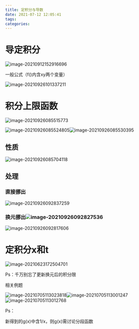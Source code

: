 ```yaml
---
title: 定积分与导数
date: 2021-07-12 12:05:41
tags:
categories:
---
```


# 导定积分

![image-20210912152916696](https://gitee.com/simple_one1/pic/raw/master/image-20210912152916696.png)

一般公式（f()内含xy两个变量）

![image-20210926101337211](https://gitee.com/simple_one1/pic/raw/master/image-20210926101337211.png)







# 积分上限函数

![image-20210926085515773](https://gitee.com/simple_one1/pic/raw/master/image-20210926085515773.png)



![image-20210926085524805](https://gitee.com/simple_one1/pic/raw/master/image-20210926085524805.png)![image-20210926085530395](https://gitee.com/simple_one1/pic/raw/master/image-20210926085530395.png)





## 性质

![image-20210926085704118](https://gitee.com/simple_one1/pic/raw/master/image-20210926085704118.png)



## 处理



### 直接挪出

![image-20210926092837259](https://gitee.com/simple_one1/pic/raw/master/image-20210926092837259.png)

### 换元挪出![image-20210926092827536](https://gitee.com/simple_one1/pic/raw/master/image-20210926092827536.png)

![image-20210926092817606](https://gitee.com/simple_one1/pic/raw/master/image-20210926092817606.png)





# 定积分x和t

![image-20210623172504701](https://gitee.com/simple_one1/pic/raw/master/image-20210623172504701.png)

Ps：千万别忘了更新换元后的积分限

相关例题



![image-20210705113023818](https://gitee.com/simple_one1/pic/raw/master/image-20210705113023818.png)![image-20210705113001247](https://gitee.com/simple_one1/pic/raw/master/image-20210705113001247.png)![image-20210705113012768](https://gitee.com/simple_one1/pic/raw/master/image-20210705113012768.png)

Ps：

新得到的g(x)中含1/x，则g(x)需讨论分段函数



